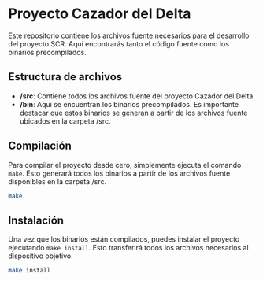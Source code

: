 
# Proyecto Cazador del Delta

Este repositorio contiene los archivos fuente necesarios para el desarrollo del proyecto SCR. Aquí encontrarás tanto el código fuente como los binarios precompilados.

## Estructura de archivos

- **/src**: Contiene todos los archivos fuente del proyecto Cazador del Delta.
- **/bin**: Aquí se encuentran los binarios precompilados. Es importante destacar que estos binarios se generan a partir de los archivos fuente ubicados en la carpeta /src.
  
## Compilación

Para compilar el proyecto desde cero, simplemente ejecuta el comando `make`. Esto generará todos los binarios a partir de los archivos fuente disponibles en la carpeta /src.

```bash
make
```

## Instalación

Una vez que los binarios están compilados, puedes instalar el proyecto ejecutando `make install`. Esto transferirá todos los archivos necesarios al dispositivo objetivo.

```bash
make install
```


